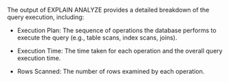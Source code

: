 The output of EXPLAIN ANALYZE provides a detailed breakdown of the query execution, including:

- Execution Plan: The sequence of operations the database performs to execute the query (e.g., table scans, index scans, joins).

- Execution Time: The time taken for each operation and the overall query execution time.

- Rows Scanned: The number of rows examined by each operation.
